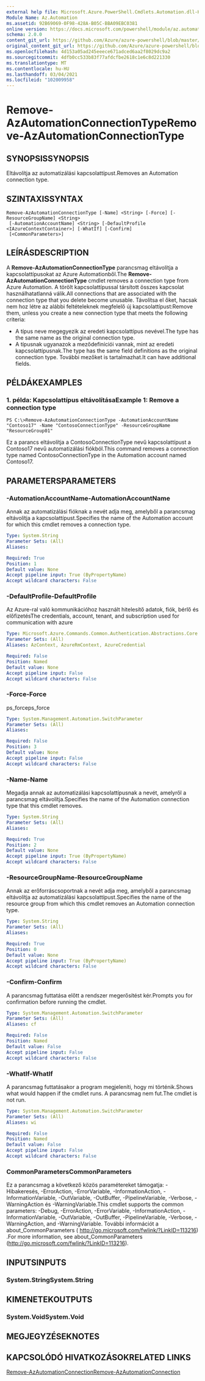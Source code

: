 ```yaml
---
external help file: Microsoft.Azure.PowerShell.Cmdlets.Automation.dll-Help.xml
Module Name: Az.Automation
ms.assetid: 92B69069-0F98-428A-B05C-BBA09EBC0381
online version: https://docs.microsoft.com/powershell/module/az.automation/remove-azautomationconnectiontype
schema: 2.0.0
content_git_url: https://github.com/Azure/azure-powershell/blob/master/src/Automation/Automation/help/Remove-AzAutomationConnectionType.md
original_content_git_url: https://github.com/Azure/azure-powershell/blob/master/src/Automation/Automation/help/Remove-AzAutomationConnectionType.md
ms.openlocfilehash: 4d153a05ad245eeece671adced6aa2f8029dc9a2
ms.sourcegitcommit: 4dfb0cc533b83f77afdcfbe2618c1e6c8d221330
ms.translationtype: MT
ms.contentlocale: hu-HU
ms.lasthandoff: 03/04/2021
ms.locfileid: "102009958"
---
```

# <span data-ttu-id="2341d-101">Remove-AzAutomationConnectionType</span><span class="sxs-lookup"><span data-stu-id="2341d-101">Remove-AzAutomationConnectionType</span></span>

## <span data-ttu-id="2341d-102">SYNOPSIS</span><span class="sxs-lookup"><span data-stu-id="2341d-102">SYNOPSIS</span></span>
<span data-ttu-id="2341d-103">Eltávolítja az automatizálási kapcsolattípust.</span><span class="sxs-lookup"><span data-stu-id="2341d-103">Removes an Automation connection type.</span></span>

## <span data-ttu-id="2341d-104">SZINTAXIS</span><span class="sxs-lookup"><span data-stu-id="2341d-104">SYNTAX</span></span>

```
Remove-AzAutomationConnectionType [-Name] <String> [-Force] [-ResourceGroupName] <String>
 [-AutomationAccountName] <String> [-DefaultProfile <IAzureContextContainer>] [-WhatIf] [-Confirm]
 [<CommonParameters>]
```

## <span data-ttu-id="2341d-105">LEÍRÁS</span><span class="sxs-lookup"><span data-stu-id="2341d-105">DESCRIPTION</span></span>
<span data-ttu-id="2341d-106">A **Remove-AzAutomationConnectionType** parancsmag eltávolítja a kapcsolattípusokat az Azure Automationből.</span><span class="sxs-lookup"><span data-stu-id="2341d-106">The **Remove-AzAutomationConnectionType** cmdlet removes a connection type from Azure Automation.</span></span>
<span data-ttu-id="2341d-107">A törölt kapcsolattípussal társított összes kapcsolat használhatatlanná válik.</span><span class="sxs-lookup"><span data-stu-id="2341d-107">All connections that are associated with the connection type that you delete become unusable.</span></span>
<span data-ttu-id="2341d-108">Távolítsa el őket, hacsak nem hoz létre az alábbi feltételeknek megfelelő új kapcsolattípust:</span><span class="sxs-lookup"><span data-stu-id="2341d-108">Remove them, unless you create a new connection type that meets the following criteria:</span></span> 
- <span data-ttu-id="2341d-109">A típus neve megegyezik az eredeti kapcsolattípus nevével.</span><span class="sxs-lookup"><span data-stu-id="2341d-109">The type has the same name as the original connection type.</span></span> 
- <span data-ttu-id="2341d-110">A típusnak ugyanazok a meződefiníciói vannak, mint az eredeti kapcsolattípusnak.</span><span class="sxs-lookup"><span data-stu-id="2341d-110">The type has the same field definitions as the original connection type.</span></span>
<span data-ttu-id="2341d-111">További mezőket is tartalmazhat.</span><span class="sxs-lookup"><span data-stu-id="2341d-111">It can have additional fields.</span></span>

## <span data-ttu-id="2341d-112">PÉLDÁK</span><span class="sxs-lookup"><span data-stu-id="2341d-112">EXAMPLES</span></span>

### <span data-ttu-id="2341d-113">1. példa: Kapcsolattípus eltávolítása</span><span class="sxs-lookup"><span data-stu-id="2341d-113">Example 1: Remove a connection type</span></span>
```
PS C:\>Remove-AzAutomationConnectionType -AutomationAccountName "Contoso17" -Name "ContosoConnectionType" -ResourceGroupName "ResourceGroup01"
```

<span data-ttu-id="2341d-114">Ez a parancs eltávolítja a ContosoConnectionType nevű kapcsolattípust a Contoso17 nevű automatizálási fiókból.</span><span class="sxs-lookup"><span data-stu-id="2341d-114">This command removes a connection type named ContosoConnectionType in the Automation account named Contoso17.</span></span>

## <span data-ttu-id="2341d-115">PARAMETERS</span><span class="sxs-lookup"><span data-stu-id="2341d-115">PARAMETERS</span></span>

### <span data-ttu-id="2341d-116">-AutomationAccountName</span><span class="sxs-lookup"><span data-stu-id="2341d-116">-AutomationAccountName</span></span>
<span data-ttu-id="2341d-117">Annak az automatizálási fióknak a nevét adja meg, amelyből a parancsmag eltávolítja a kapcsolattípust.</span><span class="sxs-lookup"><span data-stu-id="2341d-117">Specifies the name of the Automation account for which this cmdlet removes a connection type.</span></span>

```yaml
Type: System.String
Parameter Sets: (All)
Aliases:

Required: True
Position: 1
Default value: None
Accept pipeline input: True (ByPropertyName)
Accept wildcard characters: False
```

### <span data-ttu-id="2341d-118">-DefaultProfile</span><span class="sxs-lookup"><span data-stu-id="2341d-118">-DefaultProfile</span></span>
<span data-ttu-id="2341d-119">Az Azure-ral való kommunikációhoz használt hitelesítő adatok, fiók, bérlő és előfizetés</span><span class="sxs-lookup"><span data-stu-id="2341d-119">The credentials, account, tenant, and subscription used for communication with azure</span></span>

```yaml
Type: Microsoft.Azure.Commands.Common.Authentication.Abstractions.Core.IAzureContextContainer
Parameter Sets: (All)
Aliases: AzContext, AzureRmContext, AzureCredential

Required: False
Position: Named
Default value: None
Accept pipeline input: False
Accept wildcard characters: False
```

### <span data-ttu-id="2341d-120">-Force</span><span class="sxs-lookup"><span data-stu-id="2341d-120">-Force</span></span>
<span data-ttu-id="2341d-121">ps_force</span><span class="sxs-lookup"><span data-stu-id="2341d-121">ps_force</span></span>

```yaml
Type: System.Management.Automation.SwitchParameter
Parameter Sets: (All)
Aliases:

Required: False
Position: 3
Default value: None
Accept pipeline input: False
Accept wildcard characters: False
```

### <span data-ttu-id="2341d-122">-Name</span><span class="sxs-lookup"><span data-stu-id="2341d-122">-Name</span></span>
<span data-ttu-id="2341d-123">Megadja annak az automatizálási kapcsolattípusnak a nevét, amelyről a parancsmag eltávolítja.</span><span class="sxs-lookup"><span data-stu-id="2341d-123">Specifies the name of the Automation connection type that this cmdlet removes.</span></span>

```yaml
Type: System.String
Parameter Sets: (All)
Aliases:

Required: True
Position: 2
Default value: None
Accept pipeline input: True (ByPropertyName)
Accept wildcard characters: False
```

### <span data-ttu-id="2341d-124">-ResourceGroupName</span><span class="sxs-lookup"><span data-stu-id="2341d-124">-ResourceGroupName</span></span>
<span data-ttu-id="2341d-125">Annak az erőforráscsoportnak a nevét adja meg, amelyből a parancsmag eltávolítja az automatizálási kapcsolattípust.</span><span class="sxs-lookup"><span data-stu-id="2341d-125">Specifies the name of the resource group from which this cmdlet removes an Automation connection type.</span></span>

```yaml
Type: System.String
Parameter Sets: (All)
Aliases:

Required: True
Position: 0
Default value: None
Accept pipeline input: True (ByPropertyName)
Accept wildcard characters: False
```

### <span data-ttu-id="2341d-126">-Confirm</span><span class="sxs-lookup"><span data-stu-id="2341d-126">-Confirm</span></span>
<span data-ttu-id="2341d-127">A parancsmag futtatása előtt a rendszer megerősítést kér.</span><span class="sxs-lookup"><span data-stu-id="2341d-127">Prompts you for confirmation before running the cmdlet.</span></span>

```yaml
Type: System.Management.Automation.SwitchParameter
Parameter Sets: (All)
Aliases: cf

Required: False
Position: Named
Default value: False
Accept pipeline input: False
Accept wildcard characters: False
```

### <span data-ttu-id="2341d-128">-WhatIf</span><span class="sxs-lookup"><span data-stu-id="2341d-128">-WhatIf</span></span>
<span data-ttu-id="2341d-129">A parancsmag futtatásakor a program megjeleníti, hogy mi történik.</span><span class="sxs-lookup"><span data-stu-id="2341d-129">Shows what would happen if the cmdlet runs.</span></span>
<span data-ttu-id="2341d-130">A parancsmag nem fut.</span><span class="sxs-lookup"><span data-stu-id="2341d-130">The cmdlet is not run.</span></span>

```yaml
Type: System.Management.Automation.SwitchParameter
Parameter Sets: (All)
Aliases: wi

Required: False
Position: Named
Default value: False
Accept pipeline input: False
Accept wildcard characters: False
```

### <span data-ttu-id="2341d-131">CommonParameters</span><span class="sxs-lookup"><span data-stu-id="2341d-131">CommonParameters</span></span>
<span data-ttu-id="2341d-132">Ez a parancsmag a következő közös paramétereket támogatja: -Hibakeresés, -ErrorAction, -ErrorVariable, -InformationAction, -InformationVariable, -OutVariable, -OutBuffer, -PipelineVariable, -Verbose, -WarningAction és -WarningVariable.</span><span class="sxs-lookup"><span data-stu-id="2341d-132">This cmdlet supports the common parameters: -Debug, -ErrorAction, -ErrorVariable, -InformationAction, -InformationVariable, -OutVariable, -OutBuffer, -PipelineVariable, -Verbose, -WarningAction, and -WarningVariable.</span></span> <span data-ttu-id="2341d-133">További információt a about_CommonParameters ( http://go.microsoft.com/fwlink/?LinkID=113216) .</span><span class="sxs-lookup"><span data-stu-id="2341d-133">For more information, see about_CommonParameters (http://go.microsoft.com/fwlink/?LinkID=113216).</span></span>

## <span data-ttu-id="2341d-134">INPUTS</span><span class="sxs-lookup"><span data-stu-id="2341d-134">INPUTS</span></span>

### <span data-ttu-id="2341d-135">System.String</span><span class="sxs-lookup"><span data-stu-id="2341d-135">System.String</span></span>

## <span data-ttu-id="2341d-136">KIMENETEK</span><span class="sxs-lookup"><span data-stu-id="2341d-136">OUTPUTS</span></span>

### <span data-ttu-id="2341d-137">System.Void</span><span class="sxs-lookup"><span data-stu-id="2341d-137">System.Void</span></span>

## <span data-ttu-id="2341d-138">MEGJEGYZÉSEK</span><span class="sxs-lookup"><span data-stu-id="2341d-138">NOTES</span></span>

## <span data-ttu-id="2341d-139">KAPCSOLÓDÓ HIVATKOZÁSOK</span><span class="sxs-lookup"><span data-stu-id="2341d-139">RELATED LINKS</span></span>

[<span data-ttu-id="2341d-140">Remove-AzAutomationConnection</span><span class="sxs-lookup"><span data-stu-id="2341d-140">Remove-AzAutomationConnection</span></span>](./Remove-AzAutomationConnection.md)


